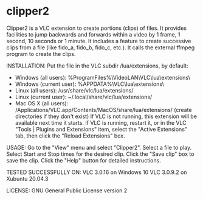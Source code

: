 # clipper2
Clipper2 is a VLC extension to create portions (clips) of files. 
It provides facilities to jump backwards and forwards within a video by 1 frame, 1 second, 10 seconds or 1 minute. 
It includes a feature to create successive clips from a file (like fido_a, fido_b, fido_c, etc.).
It calls the external ffmpeg program to create the clips.

INSTALLATION:
Put the file in the VLC subdir /lua/extensions, by default:
* Windows (all users): %ProgramFiles%\VideoLAN\VLC\lua\extensions\
* Windows (current user): %APPDATA%\VLC\lua\extensions\
* Linux (all users): /usr/share/vlc/lua/extensions/
* Linux (current user): ~/.local/share/vlc/lua/extensions/
* Mac OS X (all users): /Applications/VLC.app/Contents/MacOS/share/lua/extensions/
(create directories if they don't exist)
If VLC is not running, this extension will be available next time it starts.
If VLC is running, restart it, or in the VLC "Tools | Plugins and Extensions" item,
select the "Active Extensions" tab, then click the "Reload Extensions" box.

USAGE:
	Go to the "View" menu and select "Clipper2".
	Select a file to play.
	Select Start and Stop times for the desired clip.
	Click the "Save clip" box to save the clip.
	Click the "Help" button for detailed instructions.

TESTED SUCCESSFULLY ON:
	VLC 3.0.16 on Windows 10
	VLC 3.0.9.2 on Xubuntu 20.04.3

LICENSE:
	GNU General Public License version 2
